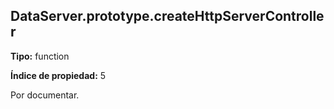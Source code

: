 ## DataServer.prototype.createHttpServerController

**Tipo:** function

**Índice de propiedad:** 5

Por documentar.




